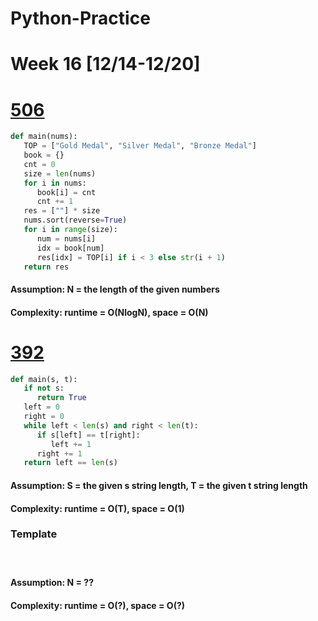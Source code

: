 # Python-Practice

# Week 16 [12/14-12/20]

# [506](https://leetcode.com/problems/relative-ranks/)
```python
def main(nums):
   TOP = ["Gold Medal", "Silver Medal", "Bronze Medal"]
   book = {}
   cnt = 0
   size = len(nums)
   for i in nums:
      book[i] = cnt
      cnt += 1
   res = [""] * size
   nums.sort(reverse=True)
   for i in range(size):
      num = nums[i]
      idx = book[num]
      res[idx] = TOP[i] if i < 3 else str(i + 1)
   return res
```
#### Assumption: N = the length of the given numbers 
#### Complexity: runtime = O(NlogN), space = O(N)

# [392](https://leetcode.com/problems/is-subsequence/)
```python
def main(s, t):
   if not s:
      return True
   left = 0
   right = 0
   while left < len(s) and right < len(t):
      if s[left] == t[right]:
         left += 1
      right += 1
   return left == len(s)
```
#### Assumption: S = the given s string length, T = the given t string length
#### Complexity: runtime = O(T), space = O(1)

### Template
# []()
```python
```
#### Assumption: N = ??
#### Complexity: runtime = O(?), space = O(?)
